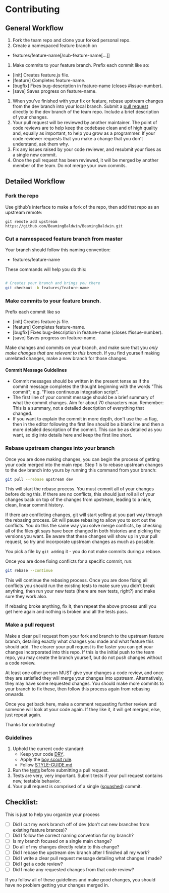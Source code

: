 # Contributing

## General Workflow

1. Fork the team repo and clone your forked personal repo.
1. Create a namespaced feature branch on
  - features/feature-name[/sub-feature-name[...]]
1. Make commits to your feature branch. Prefix each commit like so:
  - [init] Creates feature.js file.
  - [feature] Completes feature-name.
  - [bugfix] Fixes bug-description in feature-name (closes #issue-number).
  - [save] Saves progress on feature-name.
1. When you've finished with your fix or feature, rebase upstream changes from the dev branch into your local branch. Submit a [pull request][] directly to the dev branch of the team repo. Include a brief description of your changes.
1. Your pull request will be reviewed by another maintainer. The point of code reviews are to help keep the codebase clean and of high quality and, equally as important, to help you grow as a programmer. If your code reviewer requests that you make a change that you don't understand, ask them why.
1. Fix any issues raised by your code reviewer, and resubmit your fixes as a single new commit.
1. Once the pull request has been reviewed, it will be merged by another member of the team. Do not merge your own commits.

## Detailed Workflow

### Fork the repo

Use github’s interface to make a fork of the repo, then add that repo as an upstream remote:

```
git remote add upstream https://github.com/BeamingBaldwin/BeamingBaldwin.git
```

### Cut a namespaced feature branch from master

Your branch should follow this naming convention:
  - features/feature-name

These commands will help you do this:

``` bash

# Creates your branch and brings you there
git checkout -b features/feature-name
```

### Make commits to your feature branch.

Prefix each commit like so
  - [init] Creates feature.js file.
  - [feature] Completes feature-name.
  - [bugfix] Fixes bug-description in feature-name (closes #issue-number).
  - [save] Saves progress on feature-name.

Make changes and commits on your branch, and make sure that you *only make changes that are relevant to this branch*. If you find yourself making unrelated changes, make a new branch for those changes.

#### Commit Message Guidelines

- Commit messages should be written in the present tense as if the commit message completes the thought beginning with the words "This commit"; e.g. "Fixes continuous integration script".
- The first line of your commit message should be a brief summary of what the commit changes. Aim for about 70 characters max. Remember: This is a summary, not a detailed description of everything that changed.
- If you want to explain the commit in more depth, don't use the `-m` flag, then in the editor following the first line should be a blank line and then a more detailed description of the commit. This can be as detailed as you want, so dig into details here and keep the first line short.

### Rebase upstream changes into your branch

Once you are done making changes, you can begin the process of getting your code merged into the main repo. Step 1 is to rebase upstream changes to the dev branch into yours by running this command from your branch:

```bash
git pull --rebase upstream dev
```

This will start the rebase process. You must commit all of your changes before doing this. If there are no conflicts, this should just roll all of your changes back on top of the changes from upstream, leading to a nice, clean, linear commit history.

If there are conflicting changes, git will start yelling at you part way through the rebasing process. Git will pause rebasing to allow you to sort out the conflicts. You do this the same way you solve merge conflicts, by checking all of the files git says have been changed in both histories and picking the versions you want. Be aware that these changes will show up in your pull request, so try and incorporate upstream changes as much as possible.

You pick a file by `git add`ing it - you do not make commits during a rebase.

Once you are done fixing conflicts for a specific commit, run:

```bash
git rebase --continue
```

This will continue the rebasing process. Once you are done fixing all conflicts you should run the existing tests to make sure you didn’t break anything, then run your new tests (there are new tests, right?) and make sure they work also.

If rebasing broke anything, fix it, then repeat the above process until you get here again and nothing is broken and all the tests pass.

### Make a pull request

Make a clear pull request from your fork and branch to the upstream feature branch, detailing exactly what changes you made and what feature this should add. The clearer your pull request is the faster you can get your changes incorporated into this repo.  If this is the initial push to the team repo, you may create the branch yourself, but do not push changes without a code review.

At least one other person MUST give your changes a code review, and once they are satisfied they will merge your changes into upstream. Alternatively, they may have some requested changes. You should make more commits to your branch to fix these, then follow this process again from rebasing onwards.

Once you get back here, make a comment requesting further review and someone will look at your code again. If they like it, it will get merged, else, just repeat again.

Thanks for contributing!

### Guidelines

1. Uphold the current code standard:
    - Keep your code [DRY][].
    - Apply the [boy scout rule][].
    - Follow [STYLE-GUIDE.md](STYLE-GUIDE.md)
1. Run the [tests][] before submitting a pull request.
1. Tests are very, very important. Submit tests if your pull request contains
   new, testable behavior.
1. Your pull request is comprised of a single ([squashed][]) commit.

## Checklist:

This is just to help you organize your process

- [ ] Did I cut my work branch off of dev (don't cut new branches from existing feature brances)?
- [ ] Did I follow the correct naming convention for my branch?
- [ ] Is my branch focused on a single main change?
 - [ ] Do all of my changes directly relate to this change?
- [ ] Did I rebase the upstream dev branch after I finished all my
  work?
- [ ] Did I write a clear pull request message detailing what changes I made?
- [ ] Did I get a code review?
 - [ ] Did I make any requested changes from that code review?

If you follow all of these guidelines and make good changes, you should have no problem getting your changes merged in.

<!-- Links -->
[pull request]: https://help.github.com/articles/using-pull-requests/
[DRY]: http://en.wikipedia.org/wiki/Don%27t_repeat_yourself
[boy scout rule]: http://programmer.97things.oreilly.com/wiki/index.php/The_Boy_Scout_Rule
[squashed]: http://gitready.com/advanced/2009/02/10/squashing-commits-with-rebase.html
<!-- A link to your directory of tests on github -->
[tests]: tests/
